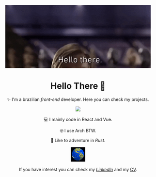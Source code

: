 <div align="center">
    <img src="./giphy.gif"/> 
    <h1>Hello There 👀</h1>
    <p>✨ I'm a brazilian <em>front-end</em> developer. Here you can check my projects.</p>
    <img src="./cat_coding.gif"/>
    <p>💻 I mainly code in React and Vue. </p>
    <p>🤓 I use Arch BTW. </p>
    <p>🤔 Like to adventure in <em>Rust</em>. </p>
    <img src="./website.gif"/>
   <p>If you have interest you can check my <em><a href="https://www.linkedin.com/in/gabriel-areco-taveira-a0124927a/">LinkedIn</a></em> and my <a href="https://cv-react-gabriel.vercel.app/">CV</a>.</p> 
</div>

